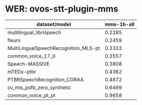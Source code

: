 
# WER: ovos-stt-plugin-mms
|dataset/model|mms-1b-all|
|-|-|
| multilingual_librispeech | 0.2285 |
| fleurs | 0.2459 |
| MultiLingualSpeechRecognition_MLS-pt | 0.3333 |
| common_voice_17_0 | 0.3557 |
| Speech-MASSIVE | 0.3808 |
| mTEDx-ptbr | 0.4362 |
| PTBRSpeechRecognition_CORAA | 0.4872 |
| cv_mls_psfb_zero_synthetic | 0.6499 |
| common_voice_pt_pt | 0.9658 |